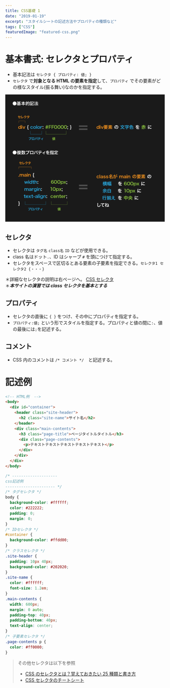 ```yaml
---
title: CSS基礎 1
date: "2019-01-19"
excerpt: "スタイルシートの記述方法やプロパティの種類など"
tags: ["CSS"]
featuredImage: "featured-css.png"
---
```


# 基本書式: セレクタとプロパティ

- 基本記法は `セレクタ { プロパティ: 値; }`
- `セレクタ` で**対象となる HTML の要素を指定**して、`プロパティ` でその要素がどの様なスタイル(振る舞い)なのかを指定する。

![セレクタとプロパティ](./fig.png)

## セレクタ

- セレクタは `タグ名` `class名` `ID` などが使用できる。
- class 名はドット`.`、ID はシャープ `#` を頭につけて指定する。
- セレクタをスペースで区切るとある要素の子要素を指定できる。`セレクタ1 セレクタ2 {・・・}`

＊詳細なセレクタの説明は右ページへ。 [CSS セレクタ](/css-selector/)  
＊**_本サイトの演習では class セレクタを基本とする_**

## プロパティ

- セレクタの直後に `{ }` をつけ、その中にプロパティを指定する。
- `プロパティ:値;` という形でスタイルを指定する。プロパティと値の間に`:`、値の最後には`;`を記述する。

## コメント

- CSS 内のコメントは `/* コメント */`　と記述する。

# 記述例

```html
<!-- HTML例  -->
<body>
  <div id="container">
    <header class="site-header">
      <h2 class="site-name">サイト名</h2>
    </header>
    <div class="main-contents">
      <h3 class="page-title">ページタイトルタイトル</h3>
      <div class="page-contents">
        <p>テキストテキストテキストテキストテキスト</p>
      </div>
    </div>
  </div>
</body>
```

```css
/* --------------------
css記述例
---------------------- */
/* タグセレクタ */
body {
  background-color: #ffffff;
  color: #222222;
  padding: 0;
  margin: 0;
}
/* IDセレクタ */
#container {
  background-color: #ffdd00;
}
/* クラスセレクタ */
.site-header {
  padding: 10px 40px;
  background-color: #202020;
}
.site-name {
  color: #ffffff;
  font-size: 1.2em;
}
.main-contents {
  width: 600px;
  margin: 0 auto;
  padding-top: 40px;
  padding-bottom: 40px;
  text-align: center;
}
/* 子要素セレクタ */
.page-contents p {
  color: #ff0000;
}
```

> その他セレクタは以下を参照
>
> - [CSS のセレクタとは？覚えておきたい 25 種類と書き方](https://saruwakakun.com/html-css/reference/selector)
> - [CSS セレクタのチートシート](https://webliker.info/css-selector-cheat-sheet/)
